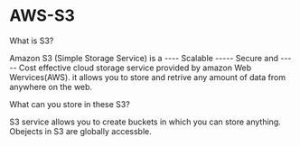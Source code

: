 # AWS-S3

What is S3?

Amazon S3 (Simple Storage Service) is a
---- Scalable
----- Secure and
----- Cost effective
 cloud storage service provided by amazon Web Wervices(AWS).
 it allows you to store and retrive any amount of data from anywhere on the web.



 What can you store in these S3?

 S3 service allows you to create buckets in which you can store anything.
Obejects in S3 are globally accessble.




